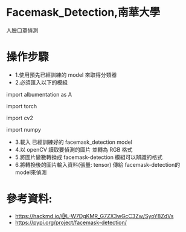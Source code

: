 # Facemask_Detection,南華大學
人臉口罩偵測

# 操作步驟
- 1.使用預先已經訓練的 model 來取得分類器
- 2.必須匯入以下的模組

import albumentation as A

import torch

import cv2

import numpy

- 3.載入 已經訓練好的 facemask_detection model
- 4.以 openCV 讀取要偵測的圖片 並轉為 RGB 格式
- 5.將圖片變數轉換成 facemask-detection 模組可以辨識的格式
- 6.將轉換後的圖片輸入資料(張量: tensor) 傳給 facemask-detection的 model來偵測

# 參考資料:
- https://hackmd.io/@L-W7DgKMR_G7ZX3wGcC3Zw/SyoY8ZdVs
- https://pypi.org/project/facemask-detection/
